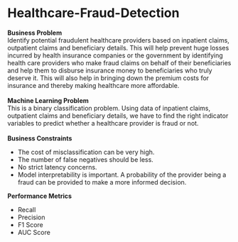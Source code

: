 # Healthcare-Fraud-Detection
<b> Business Problem </b> <br>
Identify potential fraudulent healthcare providers based on inpatient claims, outpatient claims and beneficiary details. This will help prevent huge losses incurred by health insurance companies or the government by identifying health care providers who make fraud claims on behalf of their beneficiaries and help them to disburse insurance money to beneficiaries who truly deserve it. This will also help in bringing down the premium costs for insurance and thereby making healthcare more affordable.
<br><br>
<b> Machine Learning Problem </b><br>
This is a binary classification problem. Using data of inpatient claims, outpatient claims and beneficiary details, we have to find the right indicator variables to predict whether a healthcare provider is fraud or not.
<br><br>
<b> Business Constraints </b>
<ul>
  <li>The cost of misclassification can be very high.</li>
  <li>The number of false negatives should be less.</li>
  <li>No strict latency concerns.</li>
<li>Model interpretability is important. A probability of the provider being a fraud can be provided to make a more informed decision.</li>
</ul>

<b> Performance Metrics </b>
<ul>
  <li> Recall </li>
  <li> Precision </li>
  <li> F1 Score </li>
  <li> AUC Score </li>
</ul>


